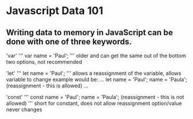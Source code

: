 # Javascript Data 101
## Writing data to memory in JavaScript can be done with one of three keywords.

'var'
'''
var name = 'Paul';
'''
older and can get the same out of the bottom two options, not recommended

'let'
'''
let name = 'Paul';
'''
allows a reassignment of the variable, allows variable to change
example would be:
...
let name = 'Paul';
name = 'Paula'; (reassignment - this is allowed)
...

'const'
'''
const name = 'Paul';
name = 'Paula'; (reassignment - this is not allowed)
'''
short for constant, does not allow reassignment option/value never changes

